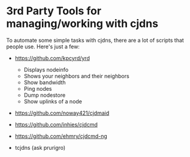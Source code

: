 # 3rd Party Tools for managing/working with cjdns

To automate some simple tasks with cjdns, there are a lot of scripts that people use. Here's just a few:

+ https://github.com/kpcyrd/yrd
  + Displays nodeinfo
  + Shows your neighbors and their neighbors
  + Show bandwidth
  + Ping nodes
  + Dump nodestore
  + Show uplinks of a node

+ https://github.com/noway421/cjdmaid
+ https://github.com/inhies/cjdcmd
+ https://github.com/ehmry/cjdcmd-ng
+ tcjdns (ask prurigro)
